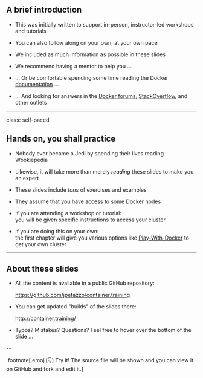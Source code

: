 ## A brief introduction

- This was initially written to support in-person,
  instructor-led workshops and tutorials

- You can also follow along on your own, at your own pace

- We included as much information as possible in these slides

- We recommend having a mentor to help you ...

- ... Or be comfortable spending some time reading the Docker
 [documentation](https://docs.docker.com/) ...

- ... And looking for answers in the [Docker forums](forums.docker.com),
  [StackOverflow](http://stackoverflow.com/questions/tagged/docker),
  and other outlets

---

class: self-paced

## Hands on, you shall practice

- Nobody ever became a Jedi by spending their lives reading Wookiepedia

- Likewise, it will take more than merely *reading* these slides
  to make you an expert

- These slides include *tons* of exercises and examples

- They assume that you have access to some Docker nodes

- If you are attending a workshop or tutorial:
  <br/>you will be given specific instructions to access your cluster

- If you are doing this on your own:
  <br/>the first chapter will give you various options like
  [Play-With-Docker](http://www.play-with-docker.com/)
  to get your own cluster

---

## About these slides

- All the content is available in a public GitHub repository:

  https://github.com/jpetazzo/container.training

- You can get updated "builds" of the slides there:

  http://container.training/

- Typos? Mistakes? Questions? Feel free to hover over the bottom of the slide ...

--

.footnote[.emoji[👇] Try it! The source file will be shown and you can view it on GitHub and fork and edit it.]
